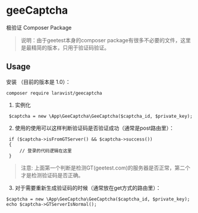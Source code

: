 # geeCaptcha
极验证 Composer Package

>说明：由于geetest本身的composer package有很多不必要的文件，这里是最精简的版本，只用于验证码验证。

## Usage

安装 （目前的版本是 1.0）：

```
composer require laravist/geecaptcha
```

1. 实例化
```
 $captcha = new \App\GeeCaptcha\GeeCaptcha($captcha_id, $private_key);
```

2. 使用的使用可以这样判断验证码是否验证成功（通常是post路由里）：

```
 if ($captcha->isFromGTServer() && $captcha->success()) 
 {
     // 登录的代码逻辑在这里   
 }

```
> 注意: 上面第一个判断是检测GT(geetest.com)的服务器是否正常，第二个才是检测验证码是否正确。

3. 对于需要重新生成验证码的时候（通常放在get方式的路由里）：

```
$captcha = new \App\GeeCaptcha\GeeCaptcha($captcha_id, $private_key);
echo $captcha->GTServerIsNormal();
```
